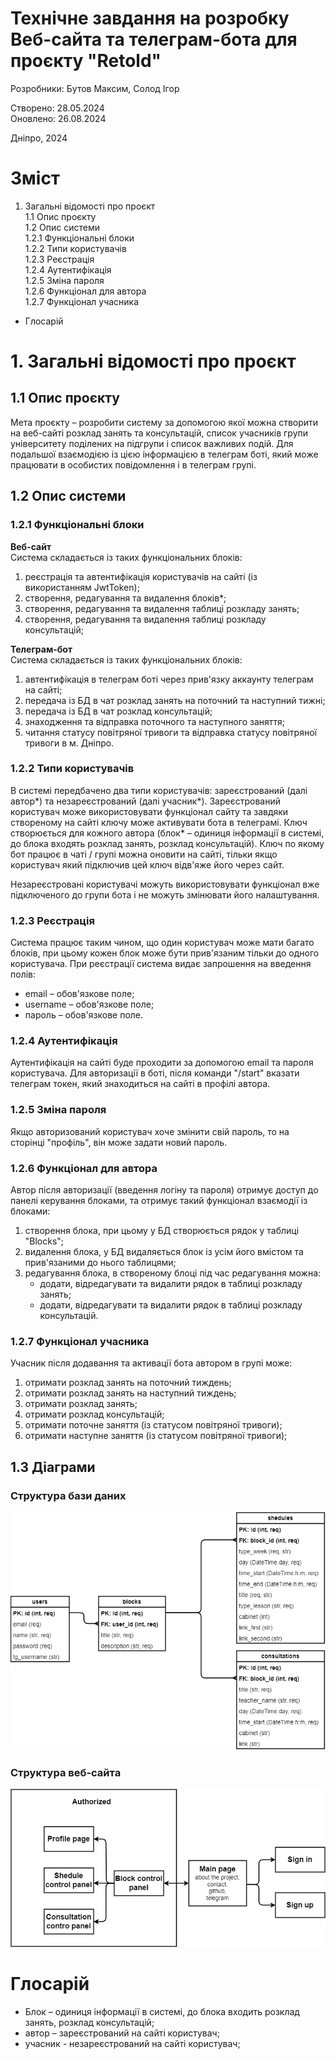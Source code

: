 # Технічне завдання на розробку Веб-сайта та телеграм-бота для проєкту "Retold"

Розробники: Бутов Максим, Солод Ігор

Створено: 28.05.2024  
Оновлено: 26.08.2024

Дніпро, 2024

# Зміст

1. Загальні відомості про проєкт  
1.1 Опис проєкту  
1.2 Опис системи  
1.2.1 Функціональні блоки  
1.2.2 Типи користувачів  
1.2.3 Реєстрація  
1.2.4 Аутентифікація  
1.2.5 Зміна пароля  
1.2.6 Функціонал для автора  
1.2.7 Функціонал учасника  

- Глосарій

# 1. Загальні відомості про проєкт
## 1.1 Опис проєкту

Мета проєкту – розробити систему за допомогою якої можна створити на веб-сайті розклад занять та консультацій, список учасників групи університету поділених на підгрупи і список важливих подій. Для подальшої взаємодією із цією інформацією в телеграм боті, який може працювати в особистих повідомлення і в телеграм групі. 

## 1.2 Опис системи
### 1.2.1	Функціональні блоки 

**Веб-сайт**  
Система складається із таких функціональних блоків:  
1.	реєстрація та автентифікація користувачів на сайті (із використанням JwtToken);  
2.	створення, редагування та видалення блоків*;  
3.	створення, редагування та видалення таблиці розкладу занять;  
4.	створення, редагування та видалення таблиці розкладу консультацій;  

**Телеграм-бот**  
Система складається із таких функціональних блоків:
1.	автентифікація в телеграм боті через прив'язку аккаунту телеграм на сайті; 
2.	передача із БД в чат розклад занять на поточний та наступний тижні;  
3.	передача із БД в чат розклад консультацій;  
4.	знаходження та відправка поточного та наступного заняття; 
5.	читання статусу повітряної тривоги та відправка статусу повітряної тривоги в м. Дніпро. 

### 1.2.2 Типи користувачів  

В системі передбачено два типи користувачів: зареєстрований (далі автор*) та незареєстрований (далі учасник*). Зареєстрований користувач може використовувати функціонал сайту та завдяки створеному на сайті ключу може активувати бота в телеграмі. Ключ створюється для кожного автора (блок* – одиниця інформації в системі, до блока входять розклад занять, розклад консультацій). Ключ по якому бот працює в чаті / групі можна оновити на сайті, тільки якщо користувач який підключив цей ключ відв'яже його через сайт.  

Незареєстровані користувачі можуть використовувати функціонал вже підключеного до групи бота і не можуть змінювати його налаштування.  

### 1.2.3 Реєстрація 

Система працює таким чином, що один користувач може мати багато блоків, при цьому кожен блок може бути прив'язаним тільки до одного користувача. 
При реєстрації система видає запрошення на введення полів: 
- email – обов'язкове поле; 
- username – обов'язкове поле; 
- пароль – обов'язкове поле.

### 1.2.4 Аутентифікація 

Аутентифікація на сайті буде проходити за допомогою email та пароля користувача. Для авторизації в боті, після команди "/start" вказати телеграм токен, який знаходиться на сайті в профілі автора.  

### 1.2.5 Зміна пароля 

Якщо авторизований користувач хоче змінити свій пароль, то на сторінці "профіль", він може задати новий пароль.  

### 1.2.6 Функціонал для автора  

Автор після авторизації (введення логіну та пароля) отримує доступ до панелі керування блоками, та отримує такий функціонал взаємодії із блоками:  
1. створення блока, при цьому у БД створюється рядок у таблиці "Blocks"; 
2. видалення блока, у БД видаляється блок із усім його вмістом та прив'язаними до нього таблицями; 
3. редагування блока, в створеному блоці під час редагування можна: 
	- додати, відредагувати та видалити рядок в таблиці розкладу занять; 
	- додати, відредагувати та видалити рядок в таблиці розкладу консультацій.

### 1.2.7	Функціонал учасника  

Учасник після додавання та активації бота автором в групі може:
1. отримати розклад занять на поточний тиждень; 
2. отримати розклад занять на наступний тиждень; 
2. отримати розклад занять; 
3. отримати розклад консультацій; 
4. отримати поточне заняття (із статусом повітряної тривоги); 
5. отримати наступне заняття (із статусом повітряної тривоги);

## 1.3 Діаграми

### Структура бази даних

![Database diagram](./img/retorl-database.png)

### Структура веб-сайта

![Structure web-site](./img/retold-web-site-map.drawio.png)
 	  

# Глосарій 
- Блок – одиниця інформації в системі, до блока  входить розклад занять, розклад консультацій; 
- автор – зареєстрований на сайті користувач; 
- учасник - незареєстрований на сайті користувач; 
